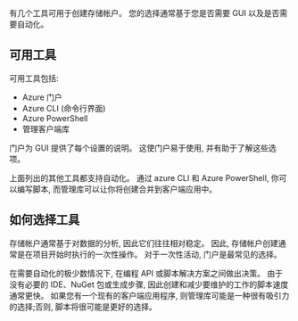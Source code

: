 有几个工具可用于创建存储帐户。 您的选择通常基于您是否需要 GUI 以及是否需要自动化。

## <a name="available-tools"></a>可用工具

可用工具包括:

- Azure 门户
- Azure CLI (命令行界面)
- Azure PowerShell
- 管理客户端库

门户为 GUI 提供了每个设置的说明。 这使门户易于使用, 并有助于了解这些选项。

上面列出的其他工具都支持自动化。 通过 azure CLI 和 Azure PowerShell, 你可以编写脚本, 而管理库可以让你将创建合并到客户端应用中。

## <a name="how-to-choose-a-tool"></a>如何选择工具

存储帐户通常基于对数据的分析, 因此它们往往相对稳定。 因此, 存储帐户创建通常是在项目开始时执行的一次性操作。 对于一次性活动, 门户是最常见的选择。

在需要自动化的极少数情况下, 在编程 API 或脚本解决方案之间做出决策。 由于没有必要的 IDE、NuGet 包或生成步骤, 因此创建和减少要维护的工作的脚本速度通常更快。 如果您有一个现有的客户端应用程序, 则管理库可能是一种很有吸引力的选择;否则, 脚本将很可能是更好的选择。